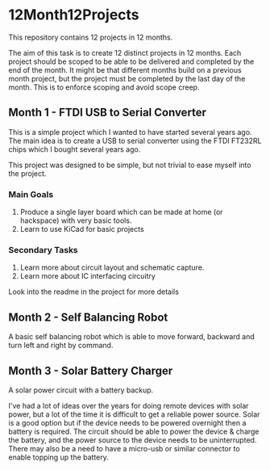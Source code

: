 # 12Month12Projects
This repository contains 12 projects in 12 months.

The aim of this task is to create 12 distinct projects in 12 months. Each project should be scoped to be able to be delivered and completed by the end of the month. It might be that different months build on a previous month project, but the project must be completed by the last day of the month. This is to enforce scoping and avoid scope creep.

## Month 1 - FTDI USB to Serial Converter

This is a simple project which I wanted to have started several years ago. The main idea is to create a USB to serial converter using the FTDI FT232RL chips which I bought several years ago.

This project was designed to be simple, but not trivial to ease myself into the project.

### Main Goals

1. Produce a single layer board which can be made at home (or hackspace) with very basic tools.
1. Learn to use KiCad for basic projects

### Secondary Tasks

1. Learn more about circuit layout and schematic capture.
1. Learn more about IC interfacing circuitry 

Look into the readme in the project for more details

## Month 2 - Self Balancing Robot

A basic self balancing robot which is able to move forward, backward and turn left and right by command.

## Month 3 - Solar Battery Charger

A solar power circuit with a battery backup.

I've had a lot of ideas over the years for doing remote devices with solar power, but a lot of the time it is difficult to get a reliable power source. Solar is a good option but if the device needs to be powered overnight then a battery is required. 
The circuit should be able to power the device & charge the battery, and the power source to the device needs to be uninterrupted. There may also be a need to have a micro-usb or similar connector to enable topping up the battery.

